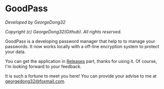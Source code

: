 # GoodPass
*Developed by GeorgeDong32*

*Copyright (c) GeorgeDong32(Github). All rights reserved.*

GoodPass is a developing password manager that help to to manage your passwords. It now works locally with a off-line encryption system to protect your data. 

You can get the application in [Releases](https://github.com/GeorgeDong32/GoodPass/releases) part, thanks for using it. Of course, I'm looking forward to your feedback.

It is such a fortune to meet you here! You can provide your advise to me at georgedong32@foxmail.com.
